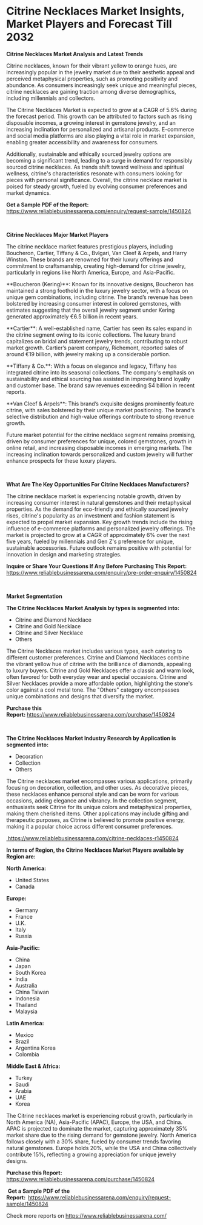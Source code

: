 <p><h1>Citrine Necklaces Market Insights, Market Players and Forecast Till 2032</h1></p><p><strong>Citrine Necklaces Market Analysis and Latest Trends</strong></p>
<p><p>Citrine necklaces, known for their vibrant yellow to orange hues, are increasingly popular in the jewelry market due to their aesthetic appeal and perceived metaphysical properties, such as promoting positivity and abundance. As consumers increasingly seek unique and meaningful pieces, citrine necklaces are gaining traction among diverse demographics, including millennials and collectors.</p><p>The Citrine Necklaces Market is expected to grow at a CAGR of 5.6% during the forecast period. This growth can be attributed to factors such as rising disposable incomes, a growing interest in gemstone jewelry, and an increasing inclination for personalized and artisanal products. E-commerce and social media platforms are also playing a vital role in market expansion, enabling greater accessibility and awareness for consumers.</p><p>Additionally, sustainable and ethically sourced jewelry options are becoming a significant trend, leading to a surge in demand for responsibly sourced citrine necklaces. As trends shift toward wellness and spiritual wellness, citrine's characteristics resonate with consumers looking for pieces with personal significance. Overall, the citrine necklace market is poised for steady growth, fueled by evolving consumer preferences and market dynamics.</p></p>
<p><strong>Get a Sample PDF of the Report:&nbsp;</strong> <a href="https://www.reliablebusinessarena.com/enquiry/request-sample/1450824?utm_campaign=1143&utm_medium=2&utm_source=Github&utm_content=ia&utm_term=06022025&utm_id=citrine-necklaces">https://www.reliablebusinessarena.com/enquiry/request-sample/1450824</a></p>
<p>&nbsp;</p>
<p><strong>Citrine Necklaces Major Market Players</strong></p>
<p><p>The citrine necklace market features prestigious players, including Boucheron, Cartier, Tiffany & Co., Bvlgari, Van Cleef & Arpels, and Harry Winston. These brands are renowned for their luxury offerings and commitment to craftsmanship, creating high-demand for citrine jewelry, particularly in regions like North America, Europe, and Asia-Pacific.</p><p>**Boucheron (Kering)**: Known for its innovative designs, Boucheron has maintained a strong foothold in the luxury jewelry sector, with a focus on unique gem combinations, including citrine. The brand’s revenue has been bolstered by increasing consumer interest in colored gemstones, with estimates suggesting that the overall jewelry segment under Kering generated approximately €6.5 billion in recent years.</p><p>**Cartier**: A well-established name, Cartier has seen its sales expand in the citrine segment owing to its iconic collections. The luxury brand capitalizes on bridal and statement jewelry trends, contributing to robust market growth. Cartier’s parent company, Richemont, reported sales of around €19 billion, with jewelry making up a considerable portion.</p><p>**Tiffany & Co.**: With a focus on elegance and legacy, Tiffany has integrated citrine into its seasonal collections. The company's emphasis on sustainability and ethical sourcing has assisted in improving brand loyalty and customer base. The brand saw revenues exceeding $4 billion in recent reports.</p><p>**Van Cleef & Arpels**: This brand’s exquisite designs prominently feature citrine, with sales bolstered by their unique market positioning. The brand's selective distribution and high-value offerings contribute to strong revenue growth.</p><p>Future market potential for the citrine necklace segment remains promising, driven by consumer preferences for unique, colored gemstones, growth in online retail, and increasing disposable incomes in emerging markets. The increasing inclination towards personalized and custom jewelry will further enhance prospects for these luxury players.</p></p>
<p>&nbsp;</p>
<p><strong>What Are The Key Opportunities For Citrine Necklaces Manufacturers?</strong></p>
<p><p>The citrine necklace market is experiencing notable growth, driven by increasing consumer interest in natural gemstones and their metaphysical properties. As the demand for eco-friendly and ethically sourced jewelry rises, citrine's popularity as an investment and fashion statement is expected to propel market expansion. Key growth trends include the rising influence of e-commerce platforms and personalized jewelry offerings. The market is projected to grow at a CAGR of approximately 6% over the next five years, fueled by millennials and Gen Z's preference for unique, sustainable accessories. Future outlook remains positive with potential for innovation in design and marketing strategies.</p></p>
<p><strong>Inquire or Share Your Questions If Any Before Purchasing This Report:</strong> <a href="https://www.reliablebusinessarena.com/enquiry/pre-order-enquiry/1450824?utm_campaign=1143&utm_medium=2&utm_source=Github&utm_content=ia&utm_term=06022025&utm_id=citrine-necklaces">https://www.reliablebusinessarena.com/enquiry/pre-order-enquiry/1450824</a></p>
<p>&nbsp;</p>
<p><strong>Market Segmentation</strong></p>
<p><strong>The Citrine Necklaces Market Analysis by types is segmented into:</strong></p>
<p><ul><li>Citrine and Diamond Necklace</li><li>Citrine and Gold Necklace</li><li>Citrine and Silver Necklace</li><li>Others</li></ul></p>
<p><p>The Citrine Necklaces market includes various types, each catering to different customer preferences. Citrine and Diamond Necklaces combine the vibrant yellow hue of citrine with the brilliance of diamonds, appealing to luxury buyers. Citrine and Gold Necklaces offer a classic and warm look, often favored for both everyday wear and special occasions. Citrine and Silver Necklaces provide a more affordable option, highlighting the stone's color against a cool metal tone. The "Others" category encompasses unique combinations and designs that diversify the market.</p></p>
<p><strong>Purchase this Report:&nbsp;</strong><a href="https://www.reliablebusinessarena.com/purchase/1450824?utm_campaign=1143&utm_medium=2&utm_source=Github&utm_content=ia&utm_term=06022025&utm_id=citrine-necklaces">https://www.reliablebusinessarena.com/purchase/1450824</a></p>
<p>&nbsp;</p>
<p><strong>The Citrine Necklaces Market Industry Research by Application is segmented into:</strong></p>
<p><ul><li>Decoration</li><li>Collection</li><li>Others</li></ul></p>
<p><p>The Citrine necklaces market encompasses various applications, primarily focusing on decoration, collection, and other uses. As decorative pieces, these necklaces enhance personal style and can be worn for various occasions, adding elegance and vibrancy. In the collection segment, enthusiasts seek Citrine for its unique colors and metaphysical properties, making them cherished items. Other applications may include gifting and therapeutic purposes, as Citrine is believed to promote positive energy, making it a popular choice across different consumer preferences.</p></p>
<p><a href="https://www.reliablebusinessarena.com/citrine-necklaces-r1450824?utm_campaign=1143&utm_medium=2&utm_source=Github&utm_content=ia&utm_term=06022025&utm_id=citrine-necklaces">&nbsp;https://www.reliablebusinessarena.com/citrine-necklaces-r1450824</a></p>
<p><strong>In terms of Region, the Citrine Necklaces Market Players available by Region are:</strong></p>
<p>
    <p> <strong> North America: </strong>
        <ul>
            <li>United States</li>
            <li>Canada</li>
        </ul>
        </p> 
    <p> <strong> Europe: </strong>
        <ul>
            <li>Germany</li>
            <li>France</li>
            <li>U.K.</li>
            <li>Italy</li>
            <li>Russia</li>
        </ul>
        </p> 
    <p> <strong> Asia-Pacific: </strong>
        <ul>
            <li>China</li>
            <li>Japan</li>
            <li>South Korea</li>
            <li>India</li>
            <li>Australia</li>
            <li>China Taiwan</li>
            <li>Indonesia</li>
            <li>Thailand</li>
            <li>Malaysia</li>
        </ul>
        </p> 
    <p> <strong> Latin America: </strong>
        <ul>
            <li>Mexico</li>
            <li>Brazil</li>
            <li>Argentina Korea</li>
            <li>Colombia</li>
        </ul>
        </p> 
    <p> <strong> Middle East & Africa: </strong>
        <ul>
            <li>Turkey</li>
            <li>Saudi</li>
            <li>Arabia</li>
            <li>UAE</li>
            <li>Korea</li>
        </ul>
    </p>
    </p>
<p><p>The Citrine necklaces market is experiencing robust growth, particularly in North America (NA), Asia-Pacific (APAC), Europe, the USA, and China. APAC is projected to dominate the market, capturing approximately 35% market share due to the rising demand for gemstone jewelry. North America follows closely with a 30% share, fueled by consumer trends favoring natural gemstones. Europe holds 20%, while the USA and China collectively contribute 15%, reflecting a growing appreciation for unique jewelry designs.</p></p>
<p><strong>Purchase this Report: </strong><a href="https://www.reliablebusinessarena.com/purchase/1450824?utm_campaign=1143&utm_medium=2&utm_source=Github&utm_content=ia&utm_term=06022025&utm_id=citrine-necklaces">https://www.reliablebusinessarena.com/purchase/1450824</a></p>
<p>&nbsp;<strong>Get a Sample PDF of the Report:&nbsp;&nbsp;</strong><a href="https://www.reliablebusinessarena.com/enquiry/request-sample/1450824?utm_campaign=1143&utm_medium=2&utm_source=Github&utm_content=ia&utm_term=06022025&utm_id=citrine-necklaces">https://www.reliablebusinessarena.com/enquiry/request-sample/1450824</a></p>
<p><strong></strong></p>
<p>Check more reports on <a href="https://www.reliablebusinessarena.com/?utm_campaign=1143&utm_medium=2&utm_source=Github&utm_content=ia&utm_term=06022025&utm_id=citrine-necklaces">https://www.reliablebusinessarena.com/</a></p>